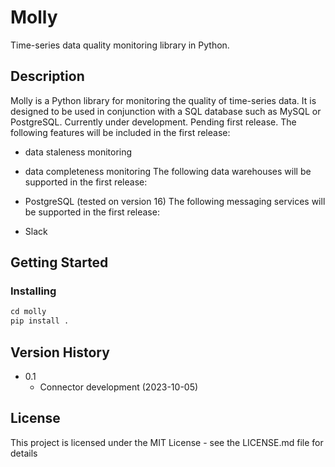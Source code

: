 # Molly

Time-series data quality monitoring library in Python.

## Description

Molly is a Python library for monitoring the quality of time-series data. It is designed to be used in conjunction with a SQL database such as MySQL or PostgreSQL. Currently under development. Pending first release.
The following features will be included in the first release:

- data staleness monitoring
- data completeness monitoring
The following data warehouses will be supported in the first release:

- PostgreSQL (tested on version 16)
The following messaging services will be supported in the first release:

- Slack

## Getting Started

### Installing

```python
cd molly
pip install .
```

## Version History

- 0.1
  - Connector development (2023-10-05)

## License

This project is licensed under the MIT License - see the LICENSE.md file for details
